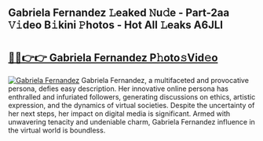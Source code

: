 ## Gabriela Fernandez 𝙻eaked 𝙽u𝚍e - Part-2aa 𝚅𝚒deo B𝚒kini 𝙿hotos - Hot All 𝙻eaks A6JLI

# <h2><a href="http://ld29kp.urlbe.top/?page=Gabriela+Fernandez">🔗🔗👉👉 Gabriela Fernandez P𝚑oto𝚜Vid𝚎o</a></h2>

[![Gabriela Fernandez](https://i.imgur.com/eBuTRDB.gif)](http://ld29kp.urlbe.top/?page=Gabriela+Fernandez)
Gabriela Fernandez, a multifaceted and provocative persona, defies easy description. Her innovative online persona has enthralled and infuriated followers, generating discussions on ethics, artistic expression, and the dynamics of virtual societies. Despite the uncertainty of her next steps, her impact on digital media is significant. Armed with unwavering tenacity and undeniable charm, Gabriela Fernandez influence in the virtual world is boundless.
